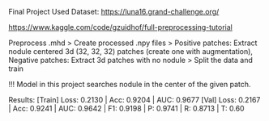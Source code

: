 Final Project
Used Dataset: https://luna16.grand-challenge.org/

https://www.kaggle.com/code/gzuidhof/full-preprocessing-tutorial

Preprocess .mhd > Create processed .npy files > Positive patches: Extract nodule centered 3d (32, 32, 32) patches (create one with augmentation), Negative patches: Extract 3d patches with no nodule > Split the data and train

!!! Model in this project searches nodule in the center of the given patch.

Results:
  [Train] Loss: 0.2130 | Acc: 0.9204 | AUC: 0.9677
  [Val]   Loss: 0.2167 | Acc: 0.9241 | AUC: 0.9642 | F1: 0.9198 | P: 0.9741 | R: 0.8713 | T: 0.60
